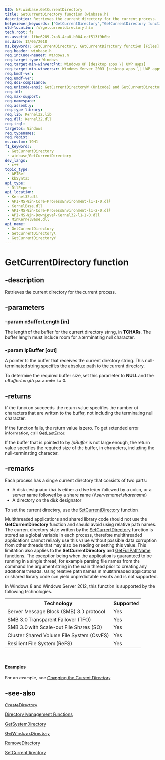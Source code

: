 ```yaml
---
UID: NF:winbase.GetCurrentDirectory
title: GetCurrentDirectory function (winbase.h)
description: Retrieves the current directory for the current process.
helpviewer_keywords: ["GetCurrentDirectory","GetCurrentDirectory function [Files]","GetCurrentDirectoryA","GetCurrentDirectoryW","_win32_getcurrentdirectory","base.getcurrentdirectory","fs.getcurrentdirectory","winbase/GetCurrentDirectory","winbase/GetCurrentDirectoryA","winbase/GetCurrentDirectoryW"]
old-location: fs\getcurrentdirectory.htm
tech.root: fs
ms.assetid: 1fbe6289-2ca8-4ca8-b004-ecf513f9b0bd
ms.date: 12/05/2018
ms.keywords: GetCurrentDirectory, GetCurrentDirectory function [Files], GetCurrentDirectoryA, GetCurrentDirectoryW, _win32_getcurrentdirectory, base.getcurrentdirectory, fs.getcurrentdirectory, winbase/GetCurrentDirectory, winbase/GetCurrentDirectoryA, winbase/GetCurrentDirectoryW
req.header: winbase.h
req.include-header: Windows.h
req.target-type: Windows
req.target-min-winverclnt: Windows XP [desktop apps \| UWP apps]
req.target-min-winversvr: Windows Server 2003 [desktop apps \| UWP apps]
req.kmdf-ver: 
req.umdf-ver: 
req.ddi-compliance: 
req.unicode-ansi: GetCurrentDirectoryW (Unicode) and GetCurrentDirectoryA (ANSI)
req.idl: 
req.max-support: 
req.namespace: 
req.assembly: 
req.type-library: 
req.lib: Kernel32.lib
req.dll: Kernel32.dll
req.irql: 
targetos: Windows
req.typenames: 
req.redist: 
ms.custom: 19H1
f1_keywords:
 - GetCurrentDirectory
 - winbase/GetCurrentDirectory
dev_langs:
 - c++
topic_type:
 - APIRef
 - kbSyntax
api_type:
 - DllExport
api_location:
 - Kernel32.dll
 - API-MS-Win-Core-ProcessEnvironment-l1-1-0.dll
 - KernelBase.dll
 - API-MS-Win-Core-ProcessEnvironment-l1-2-0.dll
 - API-MS-Win-DownLevel-Kernel32-l1-1-0.dll
 - MinKernelBase.dll
api_name:
 - GetCurrentDirectory
 - GetCurrentDirectoryA
 - GetCurrentDirectoryW
---
```


# GetCurrentDirectory function


## -description

Retrieves the current directory for the current process.

## -parameters

### -param nBufferLength [in]

The length of the buffer for the current directory string, in <b>TCHARs</b>. The 
      buffer length must include room for a terminating null character.

### -param lpBuffer [out]

A pointer to the buffer that receives the current directory string. This null-terminated string specifies the 
       absolute path to the current directory.

To determine the required buffer size, set this parameter to <b>NULL</b> and the 
       <i>nBufferLength</i> parameter to 0.

## -returns

If the function succeeds, the return value specifies the number of characters that are written to the buffer, 
       not including the terminating null character.

If the function fails, the return value is zero. To get extended error information, call 
       <a href="https://docs.microsoft.com/windows/desktop/api/errhandlingapi/nf-errhandlingapi-getlasterror">GetLastError</a>.

If the buffer that is pointed to by <i>lpBuffer</i> is not large enough, the return value 
       specifies the required size of the buffer, in characters, including the null-terminating character.

## -remarks

Each process has a single current directory that consists of two parts:

<ul>
<li>A disk designator that is either a drive letter followed by a colon, or a server name followed by a share 
      name (&#92;&#92;<i>servername</i>&#92;<i>sharename</i>)</li>
<li>A directory on the disk designator</li>
</ul>
To set the current directory, use the 
    <a href="https://docs.microsoft.com/windows/desktop/api/winbase/nf-winbase-setcurrentdirectory">SetCurrentDirectory</a> function.

Multithreaded applications and shared library code should not use the   
    <b>GetCurrentDirectory</b> function and should avoid using relative path names. The current directory state written by the <a href="https://docs.microsoft.com/windows/desktop/api/winbase/nf-winbase-setcurrentdirectory">SetCurrentDirectory</a> function is stored as a global variable in each process, therefore multithreaded applications cannot reliably use this value without possible data corruption from other threads that may also be reading or setting this value. This limitation also applies to the <b>SetCurrentDirectory</b> and <a href="https://docs.microsoft.com/windows/desktop/api/fileapi/nf-fileapi-getfullpathnamea">GetFullPathName</a> functions. The exception being when the application is guaranteed to be running in a single thread, for example parsing file names from the command line argument string in the main thread prior to creating any additional threads. Using relative path names in multithreaded applications or shared library code can yield unpredictable results and is not supported.

In Windows 8 and Windows Server 2012, this function is supported by the following technologies.

<table>
<tr>
<th>Technology</th>
<th>Supported</th>
</tr>
<tr>
<td>
Server Message Block (SMB) 3.0 protocol

</td>
<td>
Yes

</td>
</tr>
<tr>
<td>
SMB 3.0 Transparent Failover (TFO)

</td>
<td>
Yes

</td>
</tr>
<tr>
<td>
SMB 3.0 with Scale-out File Shares (SO)

</td>
<td>
Yes

</td>
</tr>
<tr>
<td>
Cluster Shared Volume File System (CsvFS)

</td>
<td>
Yes

</td>
</tr>
<tr>
<td>
Resilient File System (ReFS)

</td>
<td>
Yes

</td>
</tr>
</table>
 


#### Examples

For an example, see 
     <a href="https://docs.microsoft.com/windows/desktop/FileIO/changing-the-current-directory">Changing the Current Directory</a>.

<div class="code"></div>

## -see-also

<a href="https://docs.microsoft.com/windows/desktop/api/fileapi/nf-fileapi-createdirectorya">CreateDirectory</a>



<a href="https://docs.microsoft.com/windows/desktop/FileIO/directory-management-functions">Directory Management Functions</a>



<a href="https://docs.microsoft.com/windows/desktop/api/sysinfoapi/nf-sysinfoapi-getsystemdirectorya">GetSystemDirectory</a>



<a href="https://docs.microsoft.com/windows/desktop/api/sysinfoapi/nf-sysinfoapi-getwindowsdirectorya">GetWindowsDirectory</a>



<a href="https://docs.microsoft.com/windows/desktop/api/fileapi/nf-fileapi-removedirectorya">RemoveDirectory</a>



<a href="https://docs.microsoft.com/windows/desktop/api/winbase/nf-winbase-setcurrentdirectory">SetCurrentDirectory</a>

